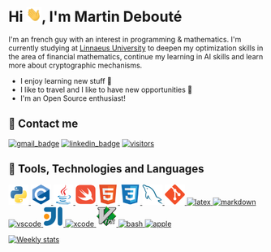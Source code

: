 <!-- **mdeboute/mdeboute** is a ✨ _special_ ✨ repository because its `README.md` (this file) appears on your GitHub profile. -->

# Hi <img src="https://raw.githubusercontent.com/ABSphreak/ABSphreak/master/gifs/Hi.gif" width="30px">, I'm Martin Debouté

I'm an french guy with an interest in programming & mathematics. I'm currently studying at <!-- [University of Bordeaux](https://www.u-bordeaux.fr) -->[Linnaeus University](https://lnu.se/en/) to deepen my optimization skills in the area of financial mathematics, continue my learning in AI skills and learn more about cryptographic mechanisms. <!-- become an Operations Research Engineer (decision support) -->

- I enjoy learning new stuff 📄
- I like to travel and I like to have new opportunities 🛫
- I'm an Open Source enthusiast!

## 📧 Contact me

[![gmail_badge]](mailto:martin.deboute@gmail.com) [![linkedin_badge]][linkedin] [![visitors](https://komarev.com/ghpvc/?username=mdeboute&style=flat-square)](https://github.com/mdeboute)

## 🔮 Tools, Technologies and Languages

<p align="left"> <a href="https://www.python.org" target="_blank"> <img src="https://raw.githubusercontent.com/devicons/devicon/master/icons/python/python-original.svg" alt="python" width="40" height="40"/> </a> <a href="https://www.cprogramming.com/" target="_blank"> <img src="https://raw.githubusercontent.com/devicons/devicon/master/icons/c/c-original.svg" alt="c" width="40" height="40"/> </a> <a href="https://www.java.com" target="_blank"> <img src="https://raw.githubusercontent.com/devicons/devicon/master/icons/java/java-original.svg" alt="java" width="40" height="40"/> </a> <a href="https://www.apple.com/fr/swift/" target="_blank"> <img src="https://raw.githubusercontent.com/devicons/devicon/master/icons/swift/swift-original.svg" alt="swift" width="40" height="40"/> </a> <a href="https://html.spec.whatwg.org" target="_blank"> <img src="https://raw.githubusercontent.com/devicons/devicon/master/icons/html5/html5-original.svg" alt="html5" width="40" height="40"/> </a> <a href="https://www.w3.org/Style/CSS/" target="_blank"> <img src="https://raw.githubusercontent.com/devicons/devicon/master/icons/css3/css3-original.svg" alt="css3" width="40" height="40"/> </a> <a href="https://www.mysql.com" target="_blank"> <img src="https://raw.githubusercontent.com/devicons/devicon/master/icons/mysql/mysql-original.svg" alt="mysql" width="40" height="40"/> </a> <a href="https://git-scm.com" target="_blank"> <img src="https://raw.githubusercontent.com/devicons/devicon/master/icons/git/git-original.svg" alt="git" width="40" height="40"/> </a> <a href="https://www.latex-project.org" target="_blank"> <img src="https://raw.githubusercontent.com/simple-icons/simple-icons/develop/icons/latex.svg" alt="latex" width="40" height="40"/> </a> <a href="https://www.markdownguide.org" target="_blank"> <img src="https://raw.githubusercontent.com/simple-icons/simple-icons/develop/icons/markdown.svg" alt="markdown" width="40" height="40"/> </a> <a href="https://code.visualstudio.com/" target="_blank"> <img src="https://upload.wikimedia.org/wikipedia/commons/thumb/9/9a/Visual_Studio_Code_1.35_icon.svg/1200px-Visual_Studio_Code_1.35_icon.svg.png" alt="vscode" width="40" height="40"/> </a> <a href="https://www.jetbrains.com/fr-fr/idea/" target="_blank"> <img src="https://raw.githubusercontent.com/devicons/devicon/master/icons/intellij/intellij-original.svg" alt="intellijidea" width="40" height="40"/> </a> <a href="https://developer.apple.com/xcode/" target="_blank"> <img src="https://is4-ssl.mzstatic.com/image/thumb/Purple114/v4/43/f3/d3/43f3d32f-da43-daa3-79e6-c50e81149cfe/Xcode-85-220-0-4-2x.png/1200x630bb.png" alt="xcode" width="40" height="40"/> </a> <a href="https://www.vim.org" target="_blank"> <img src="https://raw.githubusercontent.com/devicons/devicon/master/icons/vim/vim-original.svg" alt="vim" width="40" height="40"/> </a> <a href="https://www.gnu.org/software/bash/" target="_blank"> <img src="https://raw.githubusercontent.com/simple-icons/simple-icons/develop/icons/gnubash.svg" alt="bash" width="40" height="40"/> </a> <a href="https://www.apple.com" target="_blank"> <img src="https://raw.githubusercontent.com/simple-icons/simple-icons/develop/icons/apple.svg" alt="apple" width="40" height="40"/> </a> </p>


<!-- Most logos are from https://github.com/devicons/devicon -->

<!-- ![Github stats](https://github-readme-stats.vercel.app/api?username=mdeboute&show_icons=true) -->
[![Weekly stats](https://github-readme-stats.vercel.app/api/wakatime?username=mdeboute&layout=compact&v=2)](https://wakatime.com/@mdeboute)

<!-- profile links -->
[github_profile]: https://github.com/mdeboute "Github Profile"
[linkedin]: https://linkedin.com/in/mdeboute "Linkedin Profile"

<!-- badges -->
[gmail_badge]: https://img.shields.io/badge/-martin.deboute%40gmail.com-red?style=flat-square&logo=Gmail&logoColor=white&link=mailto:martin.deboute@gmail.com
[linkedin_badge]: https://img.shields.io/badge/-Linkedin-blue?style=flat-square&logo=linkedin&logoColor=white&link=https://www.linkedin.com/in/mdeboute
